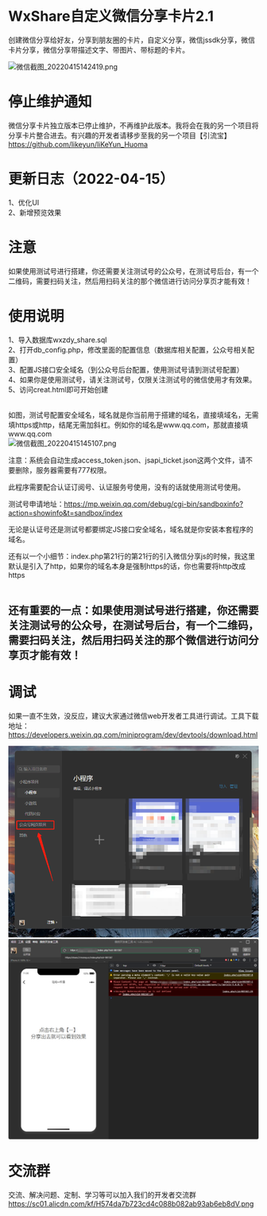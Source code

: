 # WxShare自定义微信分享卡片2.1
创建微信分享给好友，分享到朋友圈的卡片，自定义分享，微信jssdk分享，微信卡片分享，微信分享带描述文字、带图片、带标题的卡片。

![微信截图_20220415142419.png](https://ucc.alicdn.com/pic/developer-ecology/88cc02609a3d4c7c8684d85811d03d1d.png)

# 停止维护通知
微信分享卡片独立版本已停止维护，不再维护此版本。我将会在我的另一个项目将分享卡片整合进去。有兴趣的开发者请移步至我的另一个项目【引流宝】https://github.com/likeyun/liKeYun_Huoma


# 更新日志（2022-04-15）
1、优化UI<br/>
2、新增预览效果<br/>

# 注意
如果使用测试号进行搭建，你还需要关注测试号的公众号，在测试号后台，有一个二维码，需要扫码关注，然后用扫码关注的那个微信进行访问分享页才能有效！

# 使用说明

1、导入数据库wxzdy_share.sql<br/>
2、打开db_config.php，修改里面的配置信息（数据库相关配置，公众号相关配置）<br/>
3、配置JS接口安全域名（到公众号后台配置，使用测试号请到测试号配置）<br/>
4、如果你是使用测试号，请关注测试号，仅限关注测试号的微信使用才有效果。<br/>
5、访问creat.html即可开始创建<br/><br/>

如图，测试号配置安全域名，域名就是你当前用于搭建的域名，直接填域名，无需填https或http，结尾无需加斜杠。例如你的域名是www.qq.com，那就直接填www.qq.com<br/>
![微信截图_20220415145107.png](https://ucc.alicdn.com/pic/developer-ecology/265b8e94cea84ae7bd4a02c6cb8569da.png)


注意：系统会自动生成access_token.json、jsapi_ticket.json这两个文件，请不要删除，服务器需要有777权限。<br/>

此程序需要配合认证订阅号、认证服务号使用，没有的话就使用测试号使用。<br/>

测试号申请地址：https://mp.weixin.qq.com/debug/cgi-bin/sandboxinfo?action=showinfo&t=sandbox/index <br/>

无论是认证号还是测试号都要绑定JS接口安全域名，域名就是你安装本套程序的域名。<br/>

还有以一个小细节：index.php第21行的第21行的引入微信分享js的时候，我这里默认是引入了http，如果你的域名本身是强制https的话，你也需要将http改成https<br/><br/>

还有重要的一点：如果使用测试号进行搭建，你还需要关注测试号的公众号，在测试号后台，有一个二维码，需要扫码关注，然后用扫码关注的那个微信进行访问分享页才能有效！
---

# 调试

如果一直不生效，没反应，建议大家通过微信web开发者工具进行调试。工具下载地址：https://developers.weixin.qq.com/miniprogram/dev/devtools/download.html

<img src="https://github.com/likeyun/TANKING/blob/master/%E5%BE%AE%E4%BF%A1%E6%88%AA%E5%9B%BE_20220606114215.png" /><br/>
<img src="https://github.com/likeyun/TANKING/blob/master/%E5%BE%AE%E4%BF%A1%E6%88%AA%E5%9B%BE_20220606113806.png" />

# 交流群

交流、解决问题、定制、学习等可以加入我们的开发者交流群
https://sc01.alicdn.com/kf/H574da7b723cd4c088b082ab93ab6eb8dV.png
